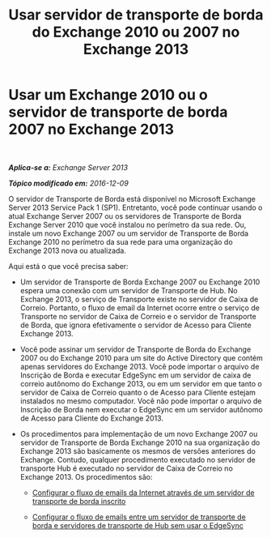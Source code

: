 ﻿---
title: 'Usar servidor de transporte de borda do Exchange 2010 ou 2007 no Exchange 2013'
TOCTitle: Usar um Exchange 2010 ou o servidor de transporte de borda 2007 no Exchange 2013
ms:assetid: ce99b4bd-868c-4767-9009-e22c17ac0ac7
ms:mtpsurl: https://technet.microsoft.com/pt-br/library/JJ150569(v=EXCHG.150)
ms:contentKeyID: 50486685
ms.date: 05/22/2018
mtps_version: v=EXCHG.150
ms.translationtype: MT
---

# Usar um Exchange 2010 ou o servidor de transporte de borda 2007 no Exchange 2013

 

_**Aplica-se a:** Exchange Server 2013_

_**Tópico modificado em:** 2016-12-09_

O servidor de Transporte de Borda está disponível no Microsoft Exchange Server 2013 Service Pack 1 (SP1). Entretanto, você pode continuar usando o atual Exchange Server 2007 ou os servidores de Transporte de Borda Exchange Server 2010 que você instalou no perímetro da sua rede. Ou, instale um novo Exchange 2007 ou um servidor de Transporte de Borda Exchange 2010 no perímetro da sua rede para uma organização do Exchange 2013 nova ou atualizada.

Aqui está o que você precisa saber:

  - Um servidor de Transporte de Borda Exchange 2007 ou Exchange 2010 espera uma conexão com um servidor de Transporte de Hub. No Exchange 2013, o serviço de Transporte existe no servidor de Caixa de Correio. Portanto, o fluxo de email da Internet ocorre entre o serviço de Transporte no servidor de Caixa de Correio e o servidor de Transporte de Borda, que ignora efetivamente o servidor de Acesso para Cliente Exchange 2013.

  - Você pode assinar um servidor de Transporte de Borda do Exchange 2007 ou do Exchange 2010 para um site do Active Directory que contém apenas servidores do Exchange 2013. Você pode importar o arquivo de Inscrição de Borda e executar EdgeSync em um servidor de caixa de correio autônomo do Exchange 2013, ou em um servidor em que tanto o servidor de Caixa de Correio quanto o de Acesso para Cliente estejam instalados no mesmo computador. Você não pode importar o arquivo de Inscrição de Borda nem executar o EdgeSync em um servidor autônomo de Acesso para Cliente do Exchange 2013.

  - Os procedimentos para implementação de um novo Exchange 2007 ou servidor de Transporte de Borda Exchange 2010 na sua organização do Exchange 2013 são basicamente os mesmos de versões anteriores do Exchange. Contudo, qualquer procedimento executado no servidor de transporte Hub é executado no servidor de Caixa de Correio no Exchange 2013. Os procedimentos são:
    
      - [Configurar o fluxo de emails da Internet através de um servidor de transporte de borda inscrito](https://go.microsoft.com/fwlink/p/?linkid=275859)
    
      - [Configurar o fluxo de emails entre um servidor de transporte de borda e servidores de transporte de Hub sem usar o EdgeSync](https://go.microsoft.com/fwlink/p/?linkid=276661)

